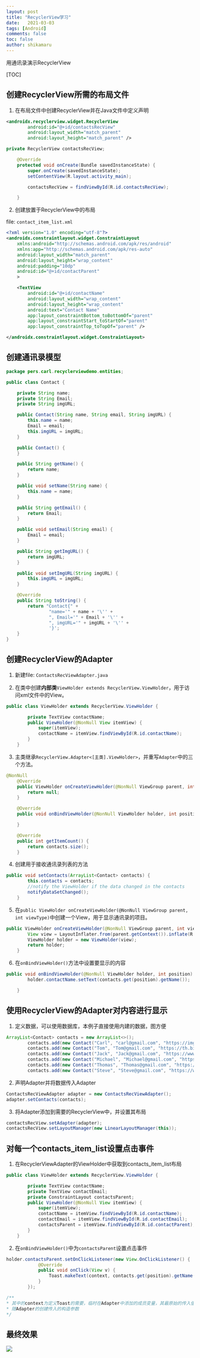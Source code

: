 ```yaml
---
layout: post
title: "RecyclerView学习"
date:   2021-03-03
tags: [Android]
comments: false
toc: false
author: shikamaru
---
```


用通讯录演示RecyclerView

[TOC]



## 创建RecyclerView所需的布局文件

1. 在布局文件中创建RecyclerView并在Java文件中定义声明

```xml
<androidx.recyclerview.widget.RecyclerView
        android:id="@+id/contactsRecView"
        android:layout_width="match_parent"
        android:layout_height="match_parent" />
```

```java
private RecyclerView contactsRecView;

    @Override
    protected void onCreate(Bundle savedInstanceState) {
        super.onCreate(savedInstanceState);
        setContentView(R.layout.activity_main);

        contactsRecView = findViewById(R.id.contactsRecView);

    }
```

2. 创建放置于RecyclerView中的布局

file: `contact_item_list.xml`

```xml
<?xml version="1.0" encoding="utf-8"?>
<androidx.constraintlayout.widget.ConstraintLayout
    xmlns:android="http://schemas.android.com/apk/res/android"
    xmlns:app="http://schemas.android.com/apk/res-auto"
    android:layout_width="match_parent"
    android:layout_height="wrap_content"
    android:padding="10dp"
    android:id="@+id/contactParent"
    >

    <TextView
        android:id="@+id/contactName"
        android:layout_width="wrap_content"
        android:layout_height="wrap_content"
        android:text="Contact Name"
        app:layout_constraintBottom_toBottomOf="parent"
        app:layout_constraintStart_toStartOf="parent"
        app:layout_constraintTop_toTopOf="parent" />

</androidx.constraintlayout.widget.ConstraintLayout>
```

## 创建通讯录模型

```java
package pers.carl.recyclerviewdemo.entities;

public class Contact {

    private String name;
    private String Email;
    private String imgURL;

    public Contact(String name, String email, String imgURL) {
        this.name = name;
        Email = email;
        this.imgURL = imgURL;
    }

    public Contact() {
    }

    public String getName() {
        return name;
    }

    public void setName(String name) {
        this.name = name;
    }

    public String getEmail() {
        return Email;
    }

    public void setEmail(String email) {
        Email = email;
    }

    public String getImgURL() {
        return imgURL;
    }

    public void setImgURL(String imgURL) {
        this.imgURL = imgURL;
    }

    @Override
    public String toString() {
        return "Contact{" +
                "name='" + name + '\'' +
                ", Email='" + Email + '\'' +
                ", imgURL='" + imgURL + '\'' +
                '}';
    }
}

```



## 创建RecyclerView的Adapter

1. 新建file: `ContactsRecViewAdapter.java`

2. 在类中创建**内部类**`ViewHolder extends RecyclerView.ViewHolder`，用于访问xml文件中的View。

```java
public class ViewHolder extends RecyclerView.ViewHolder {

        private TextView contactName;
        public ViewHolder(@NonNull View itemView) {
            super(itemView);
            contactName = itemView.findViewById(R.id.contactName);
        }
    }
```

3. 主类继承`RecyclerView.Adapter<[主类].ViewHolder>`，并重写`Adapter`中的三个方法。

```java
@NonNull
    @Override
    public ViewHolder onCreateViewHolder(@NonNull ViewGroup parent, int viewType) {
        return null;
    }

    @Override
    public void onBindViewHolder(@NonNull ViewHolder holder, int position) {

    }

    @Override
    public int getItemCount() {
        return contacts.size();
    }
```

4. 创建用于接收通讯录列表的方法

```java
public void setContacts(ArrayList<Contact> contacts) {
        this.contacts = contacts;
        //notify the ViewHolder if the data changed in the contacts
        notifyDataSetChanged();
    }
```

5. 在`public ViewHolder onCreateViewHolder(@NonNull ViewGroup parent, int viewType)`中创建一个View，用于显示通讯录的项目。

```java
public ViewHolder onCreateViewHolder(@NonNull ViewGroup parent, int viewType) {
        View view = LayoutInflater.from(parent.getContext()).inflate(R.layout.contact_item_list, parent, false);
        ViewHolder holder = new ViewHolder(view);
        return holder;
    }
```

6. 在`onBindViewHolder()`方法中设置要显示的内容

```java
public void onBindViewHolder(@NonNull ViewHolder holder, int position) {
        holder.contactName.setText(contacts.get(position).getName());

    }
```

## 使用RecyclerView的Adapter对内容进行显示

1. 定义数据，可以使用数据库，本例子直接使用内建的数据，图方便

```java
ArrayList<Contact> contacts = new ArrayList<>();
        contacts.add(new Contact("Carl", "carl@gmail.com", "https://img2.woyaogexing.com/2018/08/31/931ad72ea90e0abf!480x480.jpg"));
        contacts.add(new Contact("Tom", "Tom@gmail.com", "https://th.bing.com/th/id/R5679d3cab9c0e3337f9f525bed2c9bca?rik=Igyui%2bRNTiKM1w&riu=http%3a%2f%2fimg.crcz.com%2fallimg%2f201910%2f03%2f1570070372115992.jpg&ehk=2YJxO3Osp4%2bLbjchnxU18YHKTEueK43WFr3ekeiHk2c%3d&risl=&pid=ImgRaw"));
        contacts.add(new Contact("Jack", "Jack@gmail.com", "https://www.keaidian.com/uploads/allimg/190213/13174508_2.jpeg"));
        contacts.add(new Contact("Michael", "Michael@gmail.com", "https://www.keaidian.com/uploads/allimg/190131/co1Z1310S128-0-31.jpg"));
        contacts.add(new Contact("Thomas", "Thomas@gmail.com", "https://www.keaidian.com/uploads/allimg/190108/co1Z10Q32551-0-10.jpg"));
        contacts.add(new Contact("Steve", "Steve@gmail.com", "https://www.keaidian.com/uploads/allimg/190704/04112049_5.jpeg"));
```

2. 声明Adapter并将数据传入Adapter

```java
ContactsRecViewAdapter adapter = new ContactsRecViewAdapter();
adapter.setContacts(contacts);
```

3. 将Adapter添加到需要的RecyclerView中，并设置其布局

```java
contactsRecView.setAdapter(adapter);
contactsRecView.setLayoutManager(new LinearLayoutManager(this));
```



## 对每一个contacts_item_list设置点击事件

1. 在RecyclerViewAdapter的ViewHolder中获取到contacts_item_list布局

```java
public class ViewHolder extends RecyclerView.ViewHolder {

        private TextView contactName;
        private TextView contactEmail;
        private ConstraintLayout contactsParent;
        public ViewHolder(@NonNull View itemView) {
            super(itemView);
            contactName = itemView.findViewById(R.id.contactName);
            contactEmail = itemView.findViewById(R.id.contactEmail);
            contactsParent = itemView.findViewById(R.id.contactParent); //此行
        }
    }
```

2. 在`onBindViewHolder()`中为`contactsParent`设置点击事件

```java
holder.contactsParent.setOnClickListener(new View.OnClickListener() {
            @Override
            public void onClick(View v) {
                Toast.makeText(context, contacts.get(position).getName() + "clicked", Toast.LENGTH_SHORT).show();
            }
        });

/**
* 其中的context为定义Toast的需要，临时在Adapter中添加的成员变量，其最原始的传入值为MainActivity中的this
* 随Adapter的创建传入的构造参数
*/
```

## 最终效果

![](../images/2021-03-03-RecyclerView/recyclerViewDemo.png)